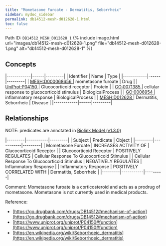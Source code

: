 ```yaml
---
title: "Mometasone Furoate - Dermatitis, Seborrheic"
sidebar: mydoc_sidebar
permalink: db14512-mesh-d012628-1.html
toc: false 
---
```



Path ID: `DB14512_MESH_D012628_1`
{% include image.html url="images/db14512-mesh-d012628-1.png" file="db14512-mesh-d012628-1.png" alt="db14512-mesh-d012628-1" %}

## Concepts

|------------|------|---------|
| Identifier | Name | Type    |
|------------|------|---------|
| <a href="https://identifiers.org/MESH:D000068656">MESH:D000068656 </a> | mometasone furoate | Drug |
| <a href="https://identifiers.org/UniProt:P04150">UniProt:P04150 </a> | Glucocorticoid receptor | Protein |
| <a href="https://identifiers.org/GO:0071385">GO:0071385 </a> | cellular response to glucocorticoid stimulus | BiologicalProcess |
| <a href="https://identifiers.org/GO:0006954">GO:0006954 </a> | inflammatory response | BiologicalProcess |
| <a href="https://identifiers.org/MESH:D012628">MESH:D012628 </a> | Dermatitis, Seborrheic | Disease |
|------------|------|---------|

## Relationships


NOTE: predicates are annotated in <a href="https://github.com/biolink/biolink-model/releases/tag/v1.3.0">Biolink Model (v1.3.0)</a>

|---------|-----------|---------|
| Subject | Predicate | Object  |
|---------|-----------|---------|
| Mometasone Furoate | INCREASES ACTIVITY OF | Glucocorticoid Receptor |
| Glucocorticoid Receptor | POSITIVELY REGULATES | Cellular Response To Glucocorticoid Stimulus |
| Cellular Response To Glucocorticoid Stimulus | NEGATIVELY REGULATES | Inflammatory Response |
| Inflammatory Response | POSITIVELY CORRELATED WITH | Dermatitis, Seborrheic |
|---------|-----------|---------|

Comment: Mometasone furoate is a corticosteroid and acts as a prodrug of mometasone. Mometasone is not currently used in medical products.

Reference: 
  - [https://go.drugbank.com/drugs/DB14512#mechanism-of-action](https://go.drugbank.com/drugs/DB14512#mechanism-of-action)
  - [https://www.uniprot.org/uniprot/P04150#function](https://www.uniprot.org/uniprot/P04150#function)
  - [https://en.wikipedia.org/wiki/Seborrhoeic_dermatitis](https://en.wikipedia.org/wiki/Seborrhoeic_dermatitis)
